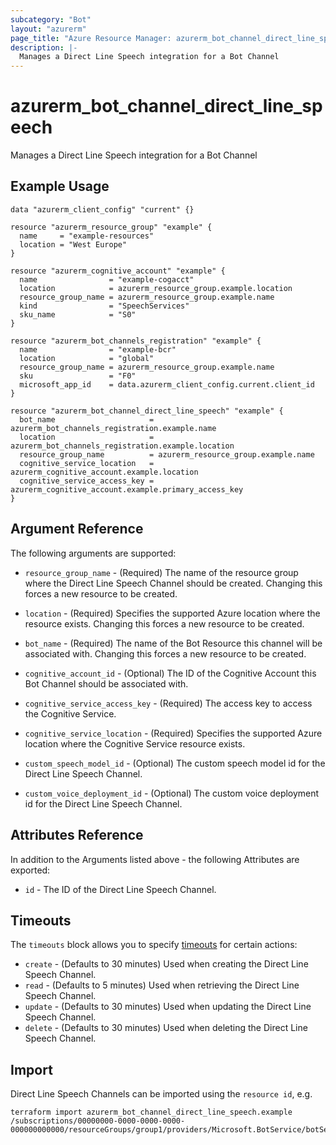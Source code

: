 ```yaml
---
subcategory: "Bot"
layout: "azurerm"
page_title: "Azure Resource Manager: azurerm_bot_channel_direct_line_speech"
description: |-
  Manages a Direct Line Speech integration for a Bot Channel
---
```


# azurerm_bot_channel_direct_line_speech

Manages a Direct Line Speech integration for a Bot Channel

## Example Usage

```hcl
data "azurerm_client_config" "current" {}

resource "azurerm_resource_group" "example" {
  name     = "example-resources"
  location = "West Europe"
}

resource "azurerm_cognitive_account" "example" {
  name                = "example-cogacct"
  location            = azurerm_resource_group.example.location
  resource_group_name = azurerm_resource_group.example.name
  kind                = "SpeechServices"
  sku_name            = "S0"
}

resource "azurerm_bot_channels_registration" "example" {
  name                = "example-bcr"
  location            = "global"
  resource_group_name = azurerm_resource_group.example.name
  sku                 = "F0"
  microsoft_app_id    = data.azurerm_client_config.current.client_id
}

resource "azurerm_bot_channel_direct_line_speech" "example" {
  bot_name                     = azurerm_bot_channels_registration.example.name
  location                     = azurerm_bot_channels_registration.example.location
  resource_group_name          = azurerm_resource_group.example.name
  cognitive_service_location   = azurerm_cognitive_account.example.location
  cognitive_service_access_key = azurerm_cognitive_account.example.primary_access_key
}
```

## Argument Reference

The following arguments are supported:

* `resource_group_name` - (Required) The name of the resource group where the Direct Line Speech Channel should be created. Changing this forces a new resource to be created.

* `location` - (Required) Specifies the supported Azure location where the resource exists. Changing this forces a new resource to be created.

* `bot_name` - (Required) The name of the Bot Resource this channel will be associated with. Changing this forces a new resource to be created.

* `cognitive_account_id` - (Optional) The ID of the Cognitive Account this Bot Channel should be associated with.

* `cognitive_service_access_key` - (Required) The access key to access the Cognitive Service.

* `cognitive_service_location` - (Required) Specifies the supported Azure location where the Cognitive Service resource exists.

* `custom_speech_model_id` - (Optional) The custom speech model id for the Direct Line Speech Channel.

* `custom_voice_deployment_id` - (Optional) The custom voice deployment id for the Direct Line Speech Channel.

## Attributes Reference

In addition to the Arguments listed above - the following Attributes are exported:

* `id` - The ID of the Direct Line Speech Channel.

## Timeouts

The `timeouts` block allows you to specify [timeouts](https://www.terraform.io/language/resources/syntax#operation-timeouts) for certain actions:

* `create` - (Defaults to 30 minutes) Used when creating the Direct Line Speech Channel.
* `read` - (Defaults to 5 minutes) Used when retrieving the Direct Line Speech Channel.
* `update` - (Defaults to 30 minutes) Used when updating the Direct Line Speech Channel.
* `delete` - (Defaults to 30 minutes) Used when deleting the Direct Line Speech Channel.

## Import

Direct Line Speech Channels can be imported using the `resource id`, e.g.

```shell
terraform import azurerm_bot_channel_direct_line_speech.example /subscriptions/00000000-0000-0000-0000-000000000000/resourceGroups/group1/providers/Microsoft.BotService/botServices/botService1/channels/DirectLineSpeechChannel
```
